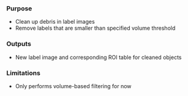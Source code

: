 ### Purpose
- Clean up debris in label images
- Remove labels that are smaller than specified volume threshold

### Outputs
- New label image and corresponding ROI table for cleaned objects

### Limitations
- Only performs volume-based filtering for now
